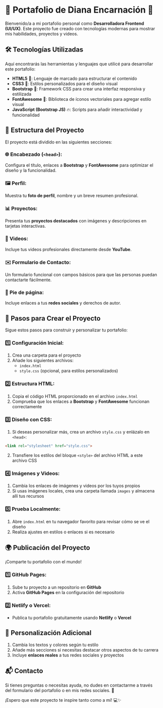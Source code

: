 # 🌟 **Portafolio de Diana Encarnación** 🌟

Bienvenido/a a mi portafolio personal como **Desarrolladora Frontend (UI/UX)**. Este proyecto fue creado con tecnologías modernas para mostrar mis habilidades, proyectos y videos.

## 🛠️ **Tecnologías Utilizadas**

Aquí encontrarás las herramientas y lenguajes que utilicé para desarrollar este portafolio:

* **HTML5** 🧱: Lenguaje de marcado para estructurar el contenido
* **CSS3** 🎨: Estilos personalizados para el diseño visual
* **Bootstrap** 🚀: Framework CSS para crear una interfaz responsiva y estilizada
* **FontAwesome** 🎯: Biblioteca de íconos vectoriales para agregar estilo visual
* **JavaScript (Bootstrap JS)** 🔥: Scripts para añadir interactividad y funcionalidad

## 📂 **Estructura del Proyecto**

El proyecto está dividido en las siguientes secciones:

### 🌐 **Encabezado** (`<head>`):
Configura el título, enlaces a **Bootstrap** y **FontAwesome** para optimizar el diseño y la funcionalidad.

### 🖼️ **Perfil:**
Muestra tu **foto de perfil**, nombre y un breve resumen profesional.

### 📊 **Proyectos:**
Presenta tus **proyectos destacados** con imágenes y descripciones en tarjetas interactivas.

### 🎥 **Videos:**
Incluye tus videos profesionales directamente desde **YouTube**.

### ✉️ **Formulario de Contacto:**
Un formulario funcional con campos básicos para que las personas puedan contactarte fácilmente.

### 📜 **Pie de página:**
Incluye enlaces a tus **redes sociales** y derechos de autor.

## 🚀 **Pasos para Crear el Proyecto**

Sigue estos pasos para construir y personalizar tu portafolio:

### 1️⃣ **Configuración Inicial:**
1. Crea una carpeta para el proyecto
2. Añade los siguientes archivos:
   * `index.html`
   * `style.css` (opcional, para estilos personalizados)

### 2️⃣ **Estructura HTML:**
1. Copia el código HTML proporcionado en el archivo `index.html`
2. Comprueba que los enlaces a **Bootstrap** y **FontAwesome** funcionan correctamente

### 3️⃣ **Diseño con CSS:**
1. Si deseas personalizar más, crea un archivo `style.css` y enlázalo en `<head>`:
```html
<link rel="stylesheet" href="style.css">
```
2. Transfiere los estilos del bloque `<style>` del archivo HTML a este archivo CSS

### 4️⃣ **Imágenes y Videos:**
1. Cambia los enlaces de imágenes y videos por los tuyos propios
2. Si usas imágenes locales, crea una carpeta llamada `images` y almacena allí tus recursos

### 5️⃣ **Prueba Localmente:**
1. Abre `index.html` en tu navegador favorito para revisar cómo se ve el diseño
2. Realiza ajustes en estilos o enlaces si es necesario

## 🌍 **Publicación del Proyecto**

¡Comparte tu portafolio con el mundo!

### 1️⃣ **GitHub Pages:**
1. Sube tu proyecto a un repositorio en **GitHub**
2. Activa **GitHub Pages** en la configuración del repositorio

### 2️⃣ **Netlify o Vercel:**
* Publica tu portafolio gratuitamente usando **Netlify** o **Vercel**

## 🎨 **Personalización Adicional**

1. Cambia los textos y colores según tu estilo
2. Añade más secciones si necesitas destacar otros aspectos de tu carrera
3. Incluye **enlaces reales** a tus redes sociales y proyectos

## 📬 **Contacto**

Si tienes preguntas o necesitas ayuda, no dudes en contactarme a través del formulario del portafolio o en mis redes sociales. 💌

¡Espero que este proyecto te inspire tanto como a mí! 💻✨
